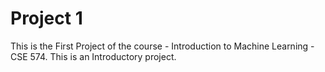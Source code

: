 # Project 1

This is the First Project of the course - Introduction to Machine Learning - CSE 574. This is an Introductory project.
